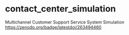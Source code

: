 # contact_center_simulation
Multichannel Customer Support Service System Simulation
https://zenodo.org/badge/latestdoi/263494460

